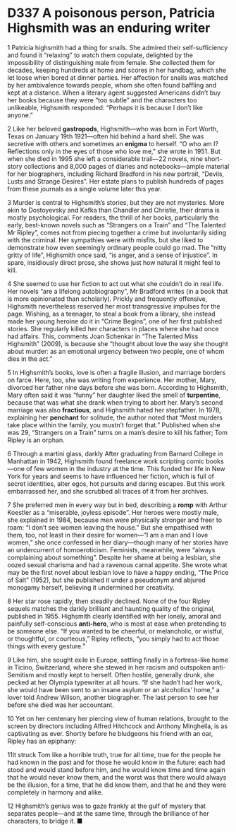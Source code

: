 # D337 A poisonous person, Patricia Highsmith was an enduring writer
1 Patricia highsmith had a thing for snails. She admired their self-sufficiency and found it “relaxing” to watch them copulate, delighted by the impossibility of distinguishing male from female. She collected them for decades, keeping hundreds at home and scores in her handbag, which she let loose when bored at dinner parties. Her affection for snails was matched by her ambivalence towards people, whom she often found baffling and kept at a distance. When a literary agent suggested Americans didn’t buy her books because they were “too subtle” and the characters too unlikeable, Highsmith responded: “Perhaps it is because I don’t like anyone.”

2 Like her beloved **gastropods**, Highsmith—who was born in Fort Worth, Texas on January 19th 1921—often hid behind a hard shell. She was secretive with others and sometimes an **enigma** to herself. “O who am I? Reflections only in the eyes of those who love me,” she wrote in 1951. But when she died in 1995 she left a considerable trail—22 novels, nine short-story collections and 8,000 pages of diaries and notebooks—ample material for her biographers, including Richard Bradford in his new portrait, “Devils, Lusts and Strange Desires”. Her estate plans to publish hundreds of pages from these journals as a single volume later this year.

3 Murder is central to Highsmith’s stories, but they are not mysteries. More akin to Dostoyevsky and Kafka than Chandler and Christie, their drama is mostly psychological. For readers, the thrill of her books, particularly the early, best-known novels such as “Strangers on a Train” and “The Talented Mr Ripley”, comes not from piecing together a crime but involuntarily siding with the criminal. Her sympathies were with misfits, but she liked to demonstrate how even seemingly ordinary people could go mad. The “nitty gritty of life”, Highsmith once said, “is anger, and a sense of injustice”. In spare, insidiously direct prose, she shows just how natural it might feel to kill.

4 She seemed to use her fiction to act out what she couldn’t do in real life. Her novels “are a lifelong autobiography”, Mr Bradford writes (in a book that is more opinionated than scholarly). Prickly and frequently offensive, Highsmith nevertheless reserved her most transgressive impulses for the page. Wishing, as a teenager, to steal a book from a library, she instead made her young heroine do it in “Crime Begins”, one of her first published stories. She regularly killed her characters in places where she had once had affairs. This, comments Joan Schenkar in “The Talented Miss Highsmith” (2009), is because she “thought about love the way she thought about murder: as an emotional urgency between two people, one of whom dies in the act.”

5 In Highsmith’s books, love is often a fragile illusion, and marriage borders on farce. Here, too, she was writing from experience. Her mother, Mary, divorced her father nine days before she was born. According to Highsmith, Mary often said it was “funny” her daughter liked the smell of **turpentine**, because that was what she drank when trying to abort her. Mary’s second marriage was also **fractious**, and Highsmith hated her stepfather. In 1978, explaining her **penchant** for solitude, the author noted that “Most murders take place within the family, you mustn’t forget that.” Published when she was 29, “Strangers on a Train” turns on a man’s desire to kill his father; Tom Ripley is an orphan.

6 Through a martini glass, darkly
After graduating from Barnard College in Manhattan in 1942, Highsmith found freelance work scripting comic books—one of few women in the industry at the time. This funded her life in New York for years and seems to have influenced her fiction, which is full of secret identities, alter egos, hot pursuits and daring escapes. But this work embarrassed her, and she scrubbed all traces of it from her archives.

7 She preferred men in every way but in bed, describing a **romp** with Arthur Koestler as a “miserable, joyless episode”. Her heroes were mostly male, she explained in 1984, because men were physically stronger and freer to roam: “I don’t see women leaving the house.” But she empathised with them, too, not least in their desire for women—“I am a man and I love women,” she once confessed in her diary—though many of her stories have an undercurrent of homoeroticism. Feminists, meanwhile, were “always complaining about something”. Despite her shame at being a lesbian, she oozed sexual charisma and had a ravenous carnal appetite. She wrote what may be the first novel about lesbian love to have a happy ending, “The Price of Salt” (1952), but she published it under a pseudonym and abjured monogamy herself, believing it undermined her creativity.

8 Her star rose rapidly, then steadily declined. None of the four Ripley sequels matches the darkly brilliant and haunting quality of the original, published in 1955. Highsmith clearly identified with her lonely, amoral and painfully self-conscious **anti-hero**, who is most at ease when pretending to be someone else. “If you wanted to be cheerful, or melancholic, or wistful, or thoughtful, or courteous,” Ripley reflects, “you simply had to act those things with every gesture.”

9 Like him, she sought exile in Europe, settling finally in a fortress-like home in Ticino, Switzerland, where she stewed in her racism and outspoken anti-Semitism and mostly kept to herself. Often hostile, generally drunk, she pecked at her Olympia typewriter at all hours. “If she hadn’t had her work, she would have been sent to an insane asylum or an alcoholics’ home,” a lover told Andrew Wilson, another biographer. The last person to see her before she died was her accountant.

10 Yet on her centenary her piercing view of human relations, brought to the screen by directors including Alfred Hitchcock and Anthony Minghella, is as captivating as ever. Shortly before he bludgeons his friend with an oar, Ripley has an epiphany:

11It struck Tom like a horrible truth, true for all time, true for the people he had known in the past and for those he would know in the future: each had stood and would stand before him, and he would know time and time again that he would never know them, and the worst was that there would always be the illusion, for a time, that he did know them, and that he and they were completely in harmony and alike.

12 Highsmith’s genius was to gaze frankly at the gulf of mystery that separates people—and at the same time, through the brilliance of her characters, to bridge it. ■

